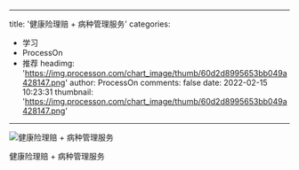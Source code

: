 
---
title: '健康险理赔 + 病种管理服务'
categories: 
 - 学习
 - ProcessOn
 - 推荐
headimg: 'https://img.processon.com/chart_image/thumb/60d2d8995653bb049a428147.png'
author: ProcessOn
comments: false
date: 2022-02-15 10:23:31
thumbnail: 'https://img.processon.com/chart_image/thumb/60d2d8995653bb049a428147.png'
---

<div>   
<img class="thumb" alt="健康险理赔 + 病种管理服务" src="https://img.processon.com/chart_image/thumb/60d2d8995653bb049a428147.png" referrerpolicy="no-referrer">
<p>健康险理赔 + 病种管理服务</p>  
</div>
            